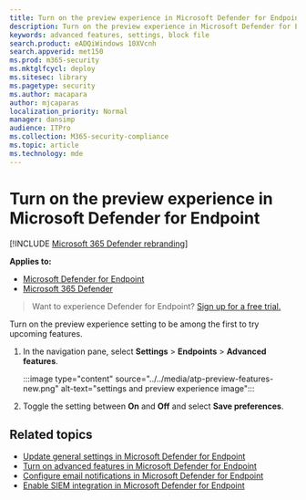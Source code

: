 ```yaml
---
title: Turn on the preview experience in Microsoft Defender for Endpoint
description: Turn on the preview experience in Microsoft Defender for Endpoint to try upcoming features.
keywords: advanced features, settings, block file
search.product: eADQiWindows 10XVcnh
search.appverid: met150
ms.prod: m365-security
ms.mktglfcycl: deploy
ms.sitesec: library
ms.pagetype: security
ms.author: macapara
author: mjcaparas
localization_priority: Normal
manager: dansimp
audience: ITPro
ms.collection: M365-security-compliance
ms.topic: article
ms.technology: mde
---
```

# Turn on the preview experience in Microsoft Defender for Endpoint

[!INCLUDE [Microsoft 365 Defender rebranding](../../includes/microsoft-defender.md)]

**Applies to:**
- [Microsoft Defender for Endpoint](https://go.microsoft.com/fwlink/p/?linkid=2154037)
- [Microsoft 365 Defender](https://go.microsoft.com/fwlink/?linkid=2118804)


> Want to experience Defender for Endpoint? [Sign up for a free trial.](https://signup.microsoft.com/create-account/signup?products=7f379fee-c4f9-4278-b0a1-e4c8c2fcdf7e&ru=https://aka.ms/MDEp2OpenTrial?ocid=docs-wdatp-previewsettings-abovefoldlink)

Turn on the preview experience setting to be among the first to try upcoming features.

1. In the navigation pane, select **Settings** > **Endpoints** > **Advanced features**.

    :::image type="content" source="../../media/atp-preview-features-new.png" alt-text="settings and preview experience image":::


2. Toggle the setting between **On** and **Off** and select **Save preferences**.

## Related topics
- [Update general settings in Microsoft Defender for Endpoint](data-retention-settings.md)
- [Turn on advanced features in Microsoft Defender for Endpoint](advanced-features.md)
- [Configure email notifications in Microsoft Defender for Endpoint](configure-email-notifications.md)
- [Enable SIEM integration in Microsoft Defender for Endpoint](enable-siem-integration.md)

